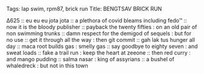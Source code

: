 Tags: lap swim, rpm87, brick run
Title: BENGTSAV BRICK RUN
  
∆625 :: eu eu eu jota jota :: a plethora of covid bleams including fedo™ :: now it is the bloody publisher :: payback the twenty fifties : on an old pair of non swimming trunks :: damn respect for the demigod of sequels : but for no use :: get it through all the way : then git commit :: gah lak tus hunger all day :: maca root builds gas : smelly gas :: say goodbye to eighty seven : and sweat loads :: fake a trail run : keep the heart at zeeone :: then red curry : and mango pudding :: salma nasar : king of assyrians :: a bushel of whaledreck : but not in this town